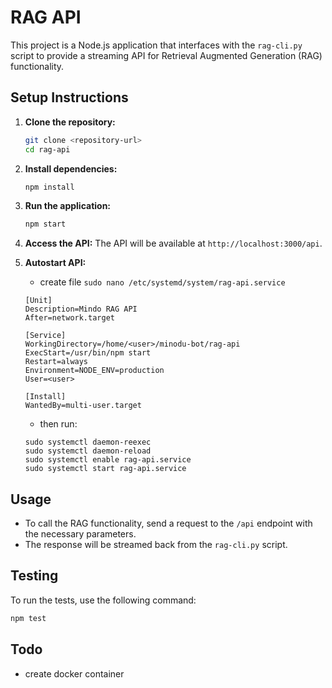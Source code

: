 # RAG API

This project is a Node.js application that interfaces with the `rag-cli.py` script to provide a streaming API for Retrieval Augmented Generation (RAG) functionality.

## Setup Instructions

1. **Clone the repository:**
   ```bash
   git clone <repository-url>
   cd rag-api
   ```

2. **Install dependencies:**
   ```bash
   npm install
   ```

3. **Run the application:**
   ```bash
   npm start
   ```

4. **Access the API:**
   The API will be available at `http://localhost:3000/api`.

5. **Autostart API:**
   * create file `sudo nano /etc/systemd/system/rag-api.service`
   ```
   [Unit]
   Description=Mindo RAG API
   After=network.target

   [Service]
   WorkingDirectory=/home/<user>/minodu-bot/rag-api
   ExecStart=/usr/bin/npm start
   Restart=always
   Environment=NODE_ENV=production
   User=<user>

   [Install]
   WantedBy=multi-user.target
   ```
   * then run:
   ```
   sudo systemctl daemon-reexec
   sudo systemctl daemon-reload
   sudo systemctl enable rag-api.service
   sudo systemctl start rag-api.service
   ```


## Usage

- To call the RAG functionality, send a request to the `/api` endpoint with the necessary parameters.
- The response will be streamed back from the `rag-cli.py` script.

## Testing

To run the tests, use the following command:

```bash
npm test
```

## Todo

* create docker container